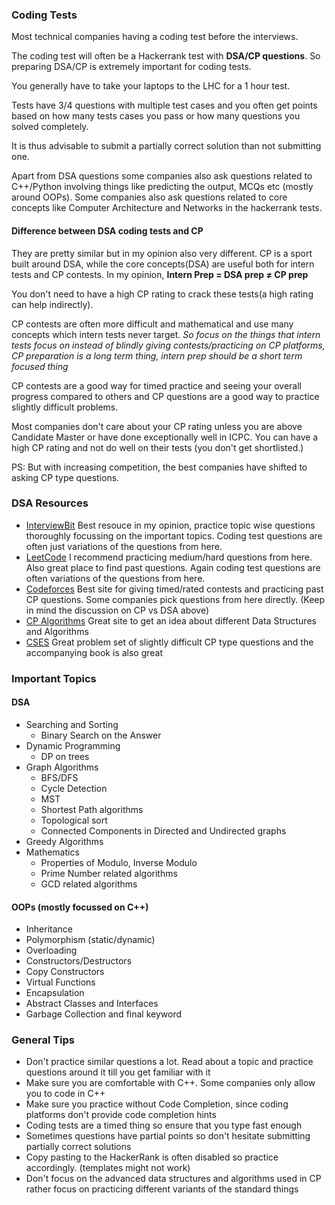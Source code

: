 ### Coding Tests

Most technical companies having a coding test before the interviews.

The coding test will often be a Hackerrank test with **DSA/CP questions**. So preparing DSA/CP is extremely important for coding tests.

You generally have to take your laptops to the LHC for a 1 hour test.

Tests have 3/4 questions with multiple test cases and you often get points based on how many tests cases you pass or how many questions you solved completely.

It is thus advisable to submit a partially correct solution than not submitting one.

Apart from DSA questions some companies also ask questions related to C++/Python involving things like predicting the output, MCQs etc (mostly around OOPs). Some companies also ask questions related to core concepts like Computer Architecture and Networks in the hackerrank tests.

#### Difference between DSA coding tests and CP

They are pretty similar but in my opinion also very different. CP is a sport built around DSA, while the core concepts(DSA) are useful both for intern tests and CP contests.
In my opinion,
**Intern Prep = DSA prep $\neq$ CP prep**

You don't need to have a high CP rating to crack these tests(a high rating can help indirectly).

CP contests are often more difficult and mathematical and use many concepts which intern tests never target.
*So focus on the things that intern tests focus on instead of blindly giving contests/practicing on CP platforms, CP preparation is a long term thing, intern prep should be a short term focused thing*

CP contests are a good way for timed practice and seeing your overall progress compared to others and CP questions are a good way to practice slightly difficult problems.

Most companies don't care about your CP rating unless you are above Candidate Master or have done exceptionally well in ICPC.
You can have a high CP rating and not do well on their tests (you don't get shortlisted.)

PS: But with increasing competition, the best companies have shifted to asking CP type questions.
 
### DSA Resources

- [InterviewBit](https://www.interviewbit.com/)
    Best resouce in my opinion, practice topic wise questions thoroughly focussing on the important topics. Coding test questions are often just variations of the questions from here.
- [LeetCode](https://leetcode.com/)
    I recommend practicing medium/hard questions from here.
    Also great place to find past questions. Again coding test questions are often variations of the questions from here.
- [Codeforces](https://codeforces.com/)
    Best site for giving timed/rated contests and practicing past CP questions. Some companies pick questions from here directly. (Keep in mind the discussion on CP vs DSA above)
- [CP Algorithms](https://cp-algorithms.com/)
    Great site to get an idea about different Data Structures and Algorithms
- [CSES](https://cses.fi/problemset/)
    Great problem set of slightly difficult CP type questions and the accompanying book is also great


### Important Topics

#### DSA

- Searching and Sorting
    - Binary Search on the Answer
- Dynamic Programming
    - DP on trees
- Graph Algorithms
    - BFS/DFS
    - Cycle Detection
    - MST
    - Shortest Path algorithms
    - Topological sort
    - Connected Components in Directed and Undirected graphs
- Greedy Algorithms
- Mathematics
    - Properties of Modulo, Inverse Modulo
    - Prime Number related algorithms
    - GCD related algorithms

#### OOPs (mostly focussed on C++)

- Inheritance
- Polymorphism (static/dynamic)
- Overloading
- Constructors/Destructors
- Copy Constructors
- Virtual Functions
- Encapsulation
- Abstract Classes and Interfaces
- Garbage Collection and final keyword

### General Tips

- Don't practice similar questions a lot. Read about a topic and practice questions around it till you get familiar with it
- Make sure you are comfortable with C++. Some companies only allow you to code in C++
- Make sure you practice without Code Completion, since coding platforms don't provide code completion hints
- Coding tests are a timed thing so ensure that you type fast enough
- Sometimes questions have partial points so don't hesitate submitting partially correct solutions
- Copy pasting to the HackerRank is often disabled so practice accordingly. (templates might not work)
- Don't focus on the advanced data structures and algorithms used in CP rather focus on practicing different variants of the standard things




